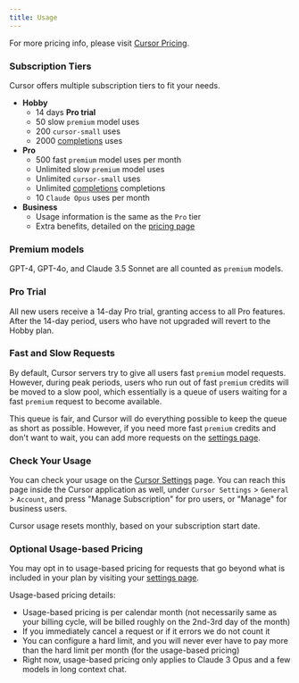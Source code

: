 ```yaml
---
title: Usage
---
```



For more pricing info, please visit [Cursor Pricing](https://cursor.com/pricing).



### Subscription Tiers 

Cursor offers multiple subscription tiers to fit your needs.
- **Hobby**
  - 14 days **Pro trial**
  - 50 slow `premium` model uses
  - 200 `cursor-small` uses
  - 2000 [completions](/tab/overview) uses
- **Pro**
  - 500 fast `premium` model uses per month
  - Unlimited slow `premium` model uses
  - Unlimited `cursor-small` uses
  - Unlimited [completions](/tab/overview) completions
  - 10 `Claude Opus` uses per month
- **Business**
  - Usage information is the same as the `Pro` tier
  - Extra benefits, detailed on the [pricing page](https://cursor.com/pricing)

### Premium models

GPT-4, GPT-4o, and Claude 3.5 Sonnet are all counted as `premium` models.

### Pro Trial

All new users receive a 14-day Pro trial, granting access to all Pro features. After the 14-day period, users who have not upgraded will revert to the Hobby plan.

### Fast and Slow Requests

By default, Cursor servers try to give all users fast `premium` model requests. However, during peak periods, 
users who run out of fast `premium` credits will be moved to a slow pool, which essentially is a queue of users waiting for 
a fast `premium` request to become available. 

This queue is fair, and Cursor will do everything possible to keep the queue as short as possible. 
However, if you need more fast `premium` credits and don't want to wait, you can add more requests on the [settings page](https://cursor.com/settings).

### Check Your Usage

You can check your usage on the [Cursor Settings](https://cursor.com/settings) page. You can reach this page inside the Cursor application as well, 
under `Cursor Settings` > `General` > `Account`, and press "Manage Subscription" for pro users, or "Manage" for business users.

Cursor usage resets monthly, based on your subscription start date.

### Optional Usage-based Pricing

You may opt in to usage-based pricing for requests that go beyond what is included in your plan by visiting your [settings page](https://cursor.com/settings).

Usage-based pricing details:
- Usage-based pricing is per calendar month (not necessarily same as your billing cycle, will be billed roughly on the 2nd-3rd day of the month)
- If you immediately cancel a request or if it errors we do not count it
- You can configure a hard limit, and you will never ever have to pay more than the hard limit per month (for the usage-based pricing)
- Right now, usage-based pricing only applies to Claude 3 Opus and a few models in long context chat.





